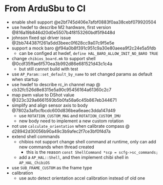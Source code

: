 
# From ArduSbu to CI

* enable shell support @e2bf745d406e7afbf0883f0aa38cebf079920504
* use hwdef to describe M2 hardware, first version @816a19b846d20d0e5507b4f8153260bdf5f9448d
* johnson fixed spi driver issue @2bb744387f261a5dd3beec0f628cc9a07c9f5e5e
* support a mock baro @f94a0b8f391c951c9a30e80aeea9f2c24e5a5fdb
    + can be configed at hwdef, `define HAL_BARO_ALLOW_INIT_NO_BARO TRUE`
* change `chibios_board.mk` to support shell @0cdf35ffae6f570ea3b992d86e681521d43c1c4a
    + but still cannot build with test
* use `AP_Param::set_default_by_name` to set changed params as default when startup
* use hwdef to describe rc_in channel map @ cb32fc526d8e8315e5a90c95456164a61360c2c7
* map pwm value to DShot value @323c329a6661593b5b0fa58a6c45b867eb344671
* simplify and align sensor axis to body @7802a3afbcfbcdc600d836bea6eaec3dda147d49
    + use `ROTATION_CUSTOM_MAG` and `ROTATION_CUSTOM_IMU`
    + new body need to implement a new custom rotation
* not use `calculate_orientation` when calibrate compass @ d28942d30056b90a49c3b9afec2f7ce3bf0f4d7a
* extend shell commands
    + chibios not support change shell command at runtime, only can add new commands when thread created
        - this is the reason `const ShellCommand *scp = scfg->sc_commands;`
    + add a `AP_HAL::Shell`, and then implement chibi shell in `AP_HAL_ChibiOS`
* use `SUB_FRAME_CUSTOM` as the frame type
* calibration
    + use auto detect orientation accel calibration instead of old one